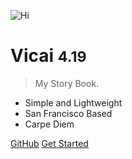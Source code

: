 <!-- _coverpage.md -->

![Hi](_media/icon.svg)

# Vicai <small>4.19</small>

> My Story Book.

- Simple and Lightweight
- San Francisco Based
- Carpe Diem

[GitHub](https://github.com/vicai/docs)
[Get Started](#)
